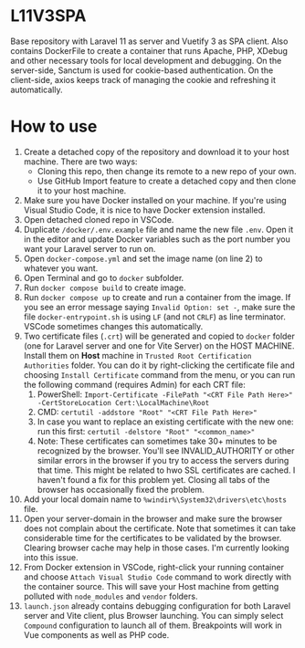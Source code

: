 # L11V3SPA
Base repository with Laravel 11 as server and Vuetify 3 as SPA client. Also contains DockerFile to create a container that runs Apache, PHP, XDebug and other necessary tools for local development and debugging. On the server-side, Sanctum is used for cookie-based authentication. On the client-side, axios keeps track
of managing the cookie and refreshing it automatically.

# How to use
1. Create a detached copy of the repository and download it to your host machine. There are two ways:
   * Cloning this repo, then change its remote to a new repo of your own.
   * Use GitHub Import feature to create a detached copy and then clone it to your host machine.
2. Make sure you have Docker installed on your machine. If you're using Visual Studio Code, it is nice to have Docker extension installed.
3. Open detached cloned repo in VSCode.
4. Duplicate `/docker/.env.example` file and name the new file `.env`. Open it in the editor and update Docker variables such as the port number you want your Laravel server to run on.
5. Open `docker-compose.yml` and set the image name (on line 2) to whatever you want.
6. Open Terminal and go to `docker` subfolder.
7. Run `docker compose build` to create image.
8.  Run `docker compose up` to create and run a container from the image. If you see an error message saying `Invalid Option: set -`, make sure the file `docker-entrypoint.sh` is using `LF` (and not `CRLF`) as line terminator. VSCode sometimes changes this automatically.
9.  Two certificate files (`.crt`) will be generated and copied to `docker` folder (one for Laravel server and one for Vite Server) on the HOST MACHINE. Install them on **Host** machine in `Trusted Root Certification Authorities` folder. You can do it by right-clicking the certificate file and choosing `Install Certificate` command from the menu, or you can run the following command (requires Admin) for each CRT file:
    1.  PowerShell: `Import-Certificate -FilePath "<CRT File Path Here>" -CertStoreLocation Cert:\LocalMachine\Root`
    2.  CMD: `certutil -addstore "Root" "<CRT File Path Here>"`
    3.  In case you want to replace an existing certificate with the new one: run this first: `certutil -delstore "Root" "<common_name>"`
    4.  Note: These certificates can sometimes take 30+ minutes to be recognized by the browser. You'll see INVALID_AUTHORITY or other similar errors in the browser if you try to access the servers during that time. This might be related to hwo SSL certificates are cached. I haven't found a fix for this problem yet. Closing all tabs of the browser has occasionally fixed the problem.
10. Add your local domain name to `%windir%\System32\drivers\etc\hosts` file.
11. Open your server-domain in the browser and make sure the browser does not complain about the certificate. Note that sometimes it can take considerable time for the certificates to be validated by the browser. Clearing browser cache may help in those cases. I'm currently looking into this issue.
12. From Docker extension in VSCode, right-click your running container and choose `Attach Visual Studio Code` command to work directly with the container source. This will save your Host machine from getting polluted with `node_modules` and `vendor` folders.
13. `launch.json` already contains debugging configuration for both Laravel server and Vite client, plus Browser launching. You can simply select `Compound` configuration to launch all of them. Breakpoints will work in Vue components as well as PHP code.